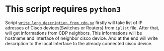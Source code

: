 # This script requires `python3`

Script [`write_long_description_from_cdp.py`](https://github.com/jamalshahverdiev/python-general-public-codes/blob/master/cisco-cdp-desc-writer/write_long_description_from_cdp.py) firstly will take list of IP adresses of Cisco devices(Switches or Routers) from `iplist` file. After that, will get informations from CDP neighbors. This informations will be hostname and interface of neighbor cisco device. And at the end will write description to the local Interface to the already connected cisco device.
